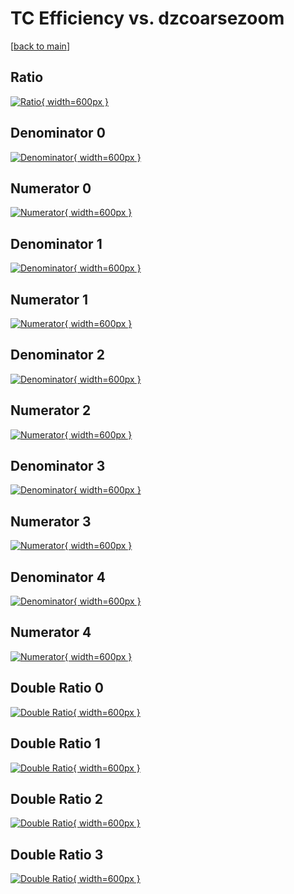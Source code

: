# TC Efficiency vs. dzcoarsezoom

[[back to main](./)]



## Ratio

[![Ratio](../mtv/var/TC_vtr_321_0_eff_dzcoarsezoom.png){ width=600px }](../mtv/var/TC_vtr_321_0_eff_dzcoarsezoom.pdf)

## Denominator 0

[![Denominator](../mtv/den/TC_vtr_321_0_eff_dzcoarsezoom_den0.png){ width=600px }](../mtv/den/TC_vtr_321_0_eff_dzcoarsezoom_den0.pdf)

## Numerator 0

[![Numerator](../mtv/num/TC_vtr_321_0_eff_dzcoarsezoom_num0.png){ width=600px }](../mtv/num/TC_vtr_321_0_eff_dzcoarsezoom_num0.pdf)

## Denominator 1

[![Denominator](../mtv/den/TC_vtr_321_0_eff_dzcoarsezoom_den1.png){ width=600px }](../mtv/den/TC_vtr_321_0_eff_dzcoarsezoom_den1.pdf)

## Numerator 1

[![Numerator](../mtv/num/TC_vtr_321_0_eff_dzcoarsezoom_num1.png){ width=600px }](../mtv/num/TC_vtr_321_0_eff_dzcoarsezoom_num1.pdf)

## Denominator 2

[![Denominator](../mtv/den/TC_vtr_321_0_eff_dzcoarsezoom_den2.png){ width=600px }](../mtv/den/TC_vtr_321_0_eff_dzcoarsezoom_den2.pdf)

## Numerator 2

[![Numerator](../mtv/num/TC_vtr_321_0_eff_dzcoarsezoom_num2.png){ width=600px }](../mtv/num/TC_vtr_321_0_eff_dzcoarsezoom_num2.pdf)

## Denominator 3

[![Denominator](../mtv/den/TC_vtr_321_0_eff_dzcoarsezoom_den3.png){ width=600px }](../mtv/den/TC_vtr_321_0_eff_dzcoarsezoom_den3.pdf)

## Numerator 3

[![Numerator](../mtv/num/TC_vtr_321_0_eff_dzcoarsezoom_num3.png){ width=600px }](../mtv/num/TC_vtr_321_0_eff_dzcoarsezoom_num3.pdf)

## Denominator 4

[![Denominator](../mtv/den/TC_vtr_321_0_eff_dzcoarsezoom_den4.png){ width=600px }](../mtv/den/TC_vtr_321_0_eff_dzcoarsezoom_den4.pdf)

## Numerator 4

[![Numerator](../mtv/num/TC_vtr_321_0_eff_dzcoarsezoom_num4.png){ width=600px }](../mtv/num/TC_vtr_321_0_eff_dzcoarsezoom_num4.pdf)

## Double Ratio 0

[![Double Ratio](../mtv/ratio/TC_vtr_321_0_eff_dzcoarsezoom_ratio0.png){ width=600px }](../mtv/ratio/TC_vtr_321_0_eff_dzcoarsezoom_ratio0.pdf)

## Double Ratio 1

[![Double Ratio](../mtv/ratio/TC_vtr_321_0_eff_dzcoarsezoom_ratio1.png){ width=600px }](../mtv/ratio/TC_vtr_321_0_eff_dzcoarsezoom_ratio1.pdf)

## Double Ratio 2

[![Double Ratio](../mtv/ratio/TC_vtr_321_0_eff_dzcoarsezoom_ratio2.png){ width=600px }](../mtv/ratio/TC_vtr_321_0_eff_dzcoarsezoom_ratio2.pdf)

## Double Ratio 3

[![Double Ratio](../mtv/ratio/TC_vtr_321_0_eff_dzcoarsezoom_ratio3.png){ width=600px }](../mtv/ratio/TC_vtr_321_0_eff_dzcoarsezoom_ratio3.pdf)

